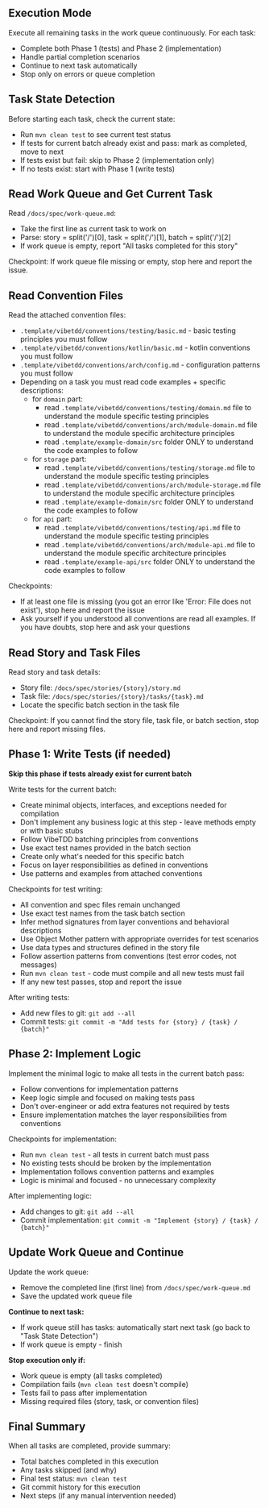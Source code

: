 ## Execution Mode

Execute all remaining tasks in the work queue continuously. For each task:
- Complete both Phase 1 (tests) and Phase 2 (implementation)
- Handle partial completion scenarios
- Continue to next task automatically
- Stop only on errors or queue completion

## Task State Detection

Before starting each task, check the current state:
- Run `mvn clean test` to see current test status
- If tests for current batch already exist and pass: mark as completed, move to next
- If tests exist but fail: skip to Phase 2 (implementation only)
- If no tests exist: start with Phase 1 (write tests)

## Read Work Queue and Get Current Task

Read `/docs/spec/work-queue.md`:
- Take the first line as current task to work on
- Parse: story = split('/')[0], task = split('/')[1], batch = split('/')[2]
- If work queue is empty, report "All tasks completed for this story"

Checkpoint: If work queue file missing or empty, stop here and report the issue.

## Read Convention Files

Read the attached convention files:
- `.template/vibetdd/conventions/testing/basic.md` - basic testing principles you must follow
- `.template/vibetdd/conventions/kotlin/basic.md` - kotlin conventions you must follow
- `.template/vibetdd/conventions/arch/config.md` - configuration patterns you must follow
- Depending on a task you must read code examples + specific descriptions: 
  - for `domain` part:
    - read `.template/vibetdd/conventions/testing/domain.md` file to understand the module specific testing principles 
    - read `.template/vibetdd/conventions/arch/module-domain.md` file to understand the module specific architecture principles 
    - read `.template/example-domain/src` folder ONLY to understand the code examples to follow
  - for `storage` part:
    - read `.template/vibetdd/conventions/testing/storage.md` file to understand the module specific testing principles 
    - read `.template/vibetdd/conventions/arch/module-storage.md` file to understand the module specific architecture principles
    - read `.template/example-domain/src` folder ONLY to understand the code examples to follow
  - for `api` part:
    - read `.template/vibetdd/conventions/testing/api.md` file to understand the module specific testing principles
    - read `.template/vibetdd/conventions/arch/module-api.md` file to understand the module specific architecture principles
    - read `.template/example-api/src` folder ONLY to understand the code examples to follow

Checkpoints:
- If at least one file is missing (you got an error like 'Error: File does not exist'), stop here and report the issue
- Ask yourself if you understood all conventions are read all examples. If you have doubts, stop here and ask your questions

## Read Story and Task Files

Read story and task details:
- Story file: `/docs/spec/stories/{story}/story.md`
- Task file: `/docs/spec/stories/{story}/tasks/{task}.md`
- Locate the specific batch section in the task file

Checkpoint: If you cannot find the story file, task file, or batch section, stop here and report missing files.

## Phase 1: Write Tests (if needed)

**Skip this phase if tests already exist for current batch**

Write tests for the current batch:
- Create minimal objects, interfaces, and exceptions needed for compilation
- Don't implement any business logic at this step - leave methods empty or with basic stubs
- Follow VibeTDD batching principles from conventions
- Use exact test names provided in the batch section
- Create only what's needed for this specific batch
- Focus on layer responsibilities as defined in conventions
- Use patterns and examples from attached conventions

Checkpoints for test writing:
- All convention and spec files remain unchanged
- Use exact test names from the task batch section
- Infer method signatures from layer conventions and behavioral descriptions
- Use Object Mother pattern with appropriate overrides for test scenarios
- Use data types and structures defined in the story file
- Follow assertion patterns from conventions (test error codes, not messages)
- Run `mvn clean test` - code must compile and all new tests must fail
- If any new test passes, stop and report the issue

After writing tests:
- Add new files to git: `git add --all`
- Commit tests: `git commit -m "Add tests for {story} / {task} / {batch}"`

## Phase 2: Implement Logic

Implement the minimal logic to make all tests in the current batch pass:
- Follow conventions for implementation patterns
- Keep logic simple and focused on making tests pass
- Don't over-engineer or add extra features not required by tests
- Ensure implementation matches the layer responsibilities from conventions

Checkpoints for implementation:
- Run `mvn clean test` - all tests in current batch must pass
- No existing tests should be broken by the implementation
- Implementation follows convention patterns and examples
- Logic is minimal and focused - no unnecessary complexity

After implementing logic:
- Add changes to git: `git add --all`
- Commit implementation: `git commit -m "Implement {story} / {task} / {batch}"`

## Update Work Queue and Continue

Update the work queue:
- Remove the completed line (first line) from `/docs/spec/work-queue.md`
- Save the updated work queue file

**Continue to next task:**
- If work queue still has tasks: automatically start next task (go back to "Task State Detection")
- If work queue is empty - finish

**Stop execution only if:**
- Work queue is empty (all tasks completed)
- Compilation fails (`mvn clean test` doesn't compile)
- Tests fail to pass after implementation
- Missing required files (story, task, or convention files)

## Final Summary

When all tasks are completed, provide summary:
- Total batches completed in this execution
- Any tasks skipped (and why)
- Final test status: `mvn clean test`
- Git commit history for this execution
- Next steps (if any manual intervention needed)